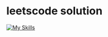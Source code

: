 # leetscode solution
[![My Skills](https://skillicons.dev/icons?i=python,cpp,java,go,swift,javascript,typescript,rust,ruby,c#)](https://skillicons.dev)
